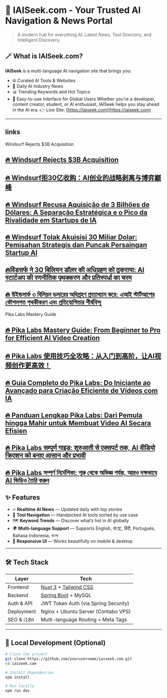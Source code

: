 # 🤖 IAISeek.com - Your Trusted AI Navigation & News Portal
>  A modern hub for everything AI: Latest News, Tool Directory, and Intelligent Discovery.
## 🪄 What is IAISeek.com?

**IAISeek** is a multi-language AI navigation site that brings you:
- 🌐 Curated AI Tools & Websites
- 📰 Daily AI Industry News
- 📊 Trending Keywords and Hot Topics
- 🧭 Easy-to-use Interface for Global Users
Whether you're a developer, content creator, student, or AI enthusiast, IAISeek helps you stay ahead in the AI era.
👉 Live Site: [https://iaiseek.com](https://iaiseek.com)
---
## links 
Windsurf Rejects $3B Acquisition
## [🔥 Windsurf Rejects $3B Acquisition](https://iaiseek.com/en/news-detail/61)
## [🔥 Windsurf拒30亿收购：AI创业的战略剥离与博弈巅峰](https://iaiseek.com/zh/news-detail/61)
## [🔥 Windsurf Recusa Aquisição de 3 Bilhões de Dólares: A Separação Estratégica e o Pico da Rivalidade em Startups de IA](https://iaiseek.com/pt/news-detail/61)
## [🔥 Windsurf Tolak Akuisisi 30 Miliar Dolar: Pemisahan Strategis dan Puncak Persaingan Startup AI](https://iaiseek.com/id/news-detail/61)
## [🔥विंडसर्फ ने 30 बिलियन डॉलर की अधिग्रहण को ठुकराया: AI स्टार्टअप की रणनीतिक पृथक्करण और प्रतिस्पर्धा का चरम](https://iaiseek.com/hi/news-detail/61)
## [🔥 উইন্ডসার্ফ ৩ বিলিয়ন ডলারের অধিগ্রহণ প্রত্যাখ্যান করে: এআই স্টার্টআপের কৌশলগত পৃথকীকরণ এবং প্রতিযোগিতার শীর্ষবিন্দু](https://iaiseek.com/bn/news-detail/61)

Pika Labs Mastery Guide
## [🔥 Pika Labs Mastery Guide: From Beginner to Pro for Efficient AI Video Creation](https://iaiseek.com/en/tips-detail/17)
## [🔥 Pika Labs 使用技巧全攻略：从入门到高阶，让AI视频创作更高效！](https://iaiseek.com/zh/tips-detail/17)
## [🔥 Guia Completo do Pika Labs: Do Iniciante ao Avançado para Criação Eficiente de Vídeos com IA](https://iaiseek.com/pt/tips-detail/17)
## [🔥 Panduan Lengkap Pika Labs: Dari Pemula hingga Mahir untuk Membuat Video AI Secara Efisien](https://iaiseek.com/id/tips-detail/17)
## [🔥 Pika Labs सम्पूर्ण गाइड: शुरुआती से एक्सपर्ट तक, AI वीडियो क्रिएशन को बनाए आसान और प्रभावी](https://iaiseek.com/hi/tips-detail/17)
## [🔥 Pika Labs সম্পূর্ণ নির্দেশিকা: শুরু থেকে অভিজ্ঞ পর্যন্ত, আরও দক্ষভাবে AI ভিডিও তৈরি করুন](https://iaiseek.com/bn/tips-detail/17)


## ✨ Features

- 🔥 **Realtime AI News** — Updated daily with top stories
- 🧩 **Tool Navigation** — Handpicked AI tools sorted by use case
- 🗺 **Keyword Trends** — Discover what’s hot in AI globally
- 🌍 **Multi-language Support** — Supports English, 中文, हिंदी, Português, Bahasa Indonesia, বাংলা
- 📱 **Responsive UI** — Works beautifully on mobile & desktop

---

## 🛠 Tech Stack

| Layer        | Tech                          |
| ------------ | ----------------------------- |
| Frontend     | [Nuxt 3](https://nuxt.com) + [Tailwind CSS](https://tailwindcss.com) |
| Backend      | [Spring Boot](https://spring.io/projects/spring-boot) + MySQL |
| Auth & API   | JWT Token Auth (via Spring Security) |
| Deployment   | Nginx + Ubuntu Server (Contabo VPS) |
| SEO & i18n   | Multi-language Routing + Meta Tags |

---

## 🧪 Local Development (Optional)

```bash
# Clone the project
git clone https://github.com/yourusername/iaiseek.com.git
cd iaiseek.com

# Install dependencies
npm install

# Run locally
npm run dev
